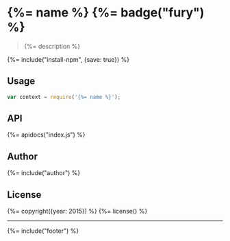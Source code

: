 # {%= name %} {%= badge("fury") %}

> {%= description %}

{%= include("install-npm", {save: true}) %}

## Usage

```js
var context = require('{%= name %}');
```

## API
{%= apidocs("index.js") %}

## Author
{%= include("author") %}

## License
{%= copyright({year: 2015}) %}
{%= license() %}

***

{%= include("footer") %}